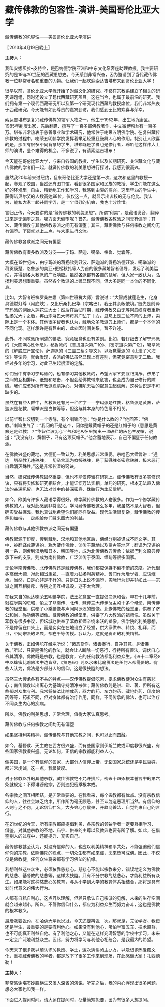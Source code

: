# 藏传佛教的包容性-演讲-美国哥伦比亚大学

藏传佛教的包容性——美国哥伦比亚大学演讲

〖2013年4月19日晚上〗

**主持人：**

我叫安娜贝拉•皮特金，是巴纳德学院亚洲和中东文化系客座助理教授。我主要研究的是19与20世纪的西藏思想史。今天感到非常兴奋，因为邀请到了当代藏传佛教一位非常著名和重要的人物。让我们一起欢迎索达吉堪布来到哥伦比亚大学！

很早以前，哥伦比亚大学就开始了对藏文化的研究。不仅在宗教系建立了相关的研究课题组，同时还设立了现代西藏研究项目。这在当今，也属于最前沿的研究。我们拥有第一个现代西藏研究所以及第一个研究现代西藏的教授席位，我们非常热衷于西藏研究。今天能有如此尊贵的嘉宾到访，我们感到无比的欢喜与荣幸。

索达吉堪布是复兴藏传佛教的领军人物之一，他生于1962年，出生地为康区。1985年剃度出家，先后翻译、撰写了一百多部佛教著作，中文微博粉丝有一百多万。堪布非常热衷于慈善事业和学术研究，他常住于喇荣五明佛学院。在复兴藏传佛教的过程中，喇荣五明佛学院发挥着举足轻重且鼓舞人心的作用。特别让人欣喜的是，那里有很多不同背景的学生。堪布既是学者也是修行者，聆听他这样伟大上师的演讲，是个难得的机会。不多说了，有请索达吉堪布！

今天能在哥伦比亚大学，与来自各国的教授、学生以及长期研究、关注藏文化与藏传佛教的学者们一起，就藏传佛教的利美思想进行探讨，我感到很高兴。

虽然我20年前来过纽约，但来哥伦比亚大学还是第一次。这次和这里的教授一起，参观了校园，当然还有图书馆。看到很多国家和民族的教授、学生们能在这么好的环境里，自由、精勤地工作和学习，我感到由衷的高兴。这里毕业的学生中，获得诺贝尔奖的人数高达98位，仅仅这一点，就显示出该校的无与伦比。我认为，能和大家一起共同学习，是一个很好的机会，我也十分珍惜。

言归正传，今天要讲的是“藏传佛教的利美思想”。所谓“利美”，是藏语发音，翻译过来是无偏堕之意。哪方面无偏堕呢？首先，藏传佛教各教派之间无有偏堕；其次，藏传佛教与其他佛教宗派之间无有偏堕；其三，藏传佛教与任何宗教之间均无有偏堕。下面就以上三点，与大家进行交流。

藏传佛教各教派之间无有偏堕

藏传佛教有很多教派及分支——宁玛、萨迦、噶举、格鲁、觉囊等。

大概在19世纪末，由宁玛派的蒋扬钦则旺波、萨迦派的蒋扬洛德旺波、噶举派的蒋贡康楚、格鲁派的美亚•更松秋扎等人为首的很多藏地智者倡导，发起了利美运动，并得到各大教派的广泛响应。虽然各派都有各自的见解，但大家一致认为，弘扬利美思想很重要。虽然各个教派的上师显现不同，但大多是同一本体的不同化身。

比如，大智者班禅罗桑曲嘉（第四世班禅大师）曾说过：“大智成就莲花生，化身具德燃灯尊（阿底峡），又化乐桑扎巴华（宗喀巴），我无其余皈依境。”首先是前译宁玛派的创始人莲花生大士；然后在后弘时期，藏传佛教又由无等阿底峡尊者重新弘扬光大；之后，再由宗喀巴大师将其广弘于十方。显现上是三位不同的上师，实际上是一个本体。其他很多智者也认为，藏地众多教派的上师们，都是一个本体的不同化现。这样承许是有理由的，此处因时间关系，暂不详述。

此外，不同教派所阐述的佛法，究竟密意也没有差别。比如，若仔细去了解宁玛派的《大圆满心性休息》，格鲁派的《菩提道次第广论》、《密宗道次第广论》，噶举派的《解脱庄严宝论》，萨迦派的《三显三续引导文》，以及觉囊派的《山法了义海论》等论典，就会发现，各派的佛法虽然显现上有差别，但究竟密意别无二致。我经过多年的学习，对此已生起很深的定解。

你们当中有学习宁玛派的，也有学习其他教派的，希望大家不要互相排斥。佛弟子之间的互相排斥、诋毁和攻击，不但会给佛教带来危害，也会成为自己修行的障碍。我们应该对所有教派观清净心，对佛陀无垢的密意生起信解，这种认识是不可缺少的。

虽然在有些人群中，各教派还有另一种名字——宁玛派是红教，格鲁派是黄教，萨迦派是花教，噶举派是白教等等，但这与其本身的特色毫不相关。

以前华智仁波切到一个寺院，有个喇嘛问他：“你是什么教的？”他回答：“佛教。”喇嘛生气了：“我问的不是这个，问你是戴黄帽子的还是红帽子的（意思是黄教还是红教）？”华智仁波切心平气和地从怀里掏出一顶破烂的灰色羊皮帽，说道：“我没有红、黄帽子，只有这顶灰帽子。”他含蓄地表示，自己不偏堕于任何教派。

在佛教兴盛的藏地，大德们一致认为，利美思想非常重要。宗喀巴大师曾讲：“通达一切圣教无违殊胜，一切圣言现为教授殊胜，易于获得胜者密意殊胜，极大恶行自趣消灭殊胜。”这是非常甚深的窍诀。

当然，研究藏传佛教固然重要，但也不能仅停留在研究上。藏传佛教有很多实修窍诀，只有将实修和研究相结合，才能证悟万法实相。单纯的研究，根本无法趣入佛法的甚深见解，也无法对其中的甚深密意、殊胜行为生起信解。

如今，欧美有许多人藏语学得很好，修学藏传佛教的人也很多。作为一个修学藏传佛教的人，我对此感到非常高兴。学习藏传佛教这么多年，我虽然不是大智者，但确实受益匪浅。我也真诚地希望你们能同样受益。现代生活很复杂，藏传佛教的传承和加持，一定能给你们带来巨大的利益。

藏传佛教与其他佛教宗派之间无有偏堕

佛教起源于印度，传到藏地、汉地和其他地区后，佛经分别被译成不同文字。其中，被翻译成藏语的，称为藏传佛教，流传于藏地以及蒙古等地区；翻译为汉语的另一系，则传到汉地和日本、韩国等地，成为北传佛教的传承；依据巴利文原典传承下来的支系，则成为南传佛教，广泛流传于泰国、缅甸等很多国家。

无论学南传佛教、北传佛教还是藏传佛教，我们都应保持不偏不倚的态度。近代很多高僧大德，对此相当重视，一直着力弘扬利美精神。我们作为后学者，应该继承。当然，口是心非是不行的。只是口头上说不偏堕，实际行为却并非如此——宗派之间互相排斥，寺院之间互相诋毁，这不太合理。

在我来自的色达喇荣五明佛学院，法王如意宝一直提倡宗派和合。早在十几年前，就在学院的坛城，设立了以南传、北传、藏传三大传承为主的十多个经堂。南传佛教的经堂里，供奉了小乘佛像与声闻阿罗汉的塑像。北传佛教的经堂里，供奉了济公和尚、弥勒佛等塑像。藏传佛教的经堂里，供奉了八大教派的祖师像。虽然关于苯教有很多争议，但坛城也供奉了苯教祖师辛绕米沃的塑像。佛学院的利美思想，不是停留在口头上，而是实实在在地设立了经堂，供大家供奉、转绕、礼拜，而且，不同宗派的论典，都在平等传授。我认为，这就是真正的利美精神。

关于佛教，正如佛陀在经中所说：“诸恶莫作，诸善奉行，自净其意，是诸佛教。”所以，只要是佛陀的教法，就会让人断除一切恶行，行持所有善法，调伏自心令其清净。佛教既是宗教，也是教育，它的任何教法都能利益众生。《四十二章经》中以蜂蜜比喻佛法中边皆甜，《贤愚经》则以水来比喻佛法是任何人都需要的。有些人认为，佛法是少部分人的信仰。这是很狭隘的想法。

虽然三大传承各有不共的特点——汉传佛教提倡吃素，要求佛教徒对众生有慈悲心；南传佛教以出离心为基础守持清净戒律；藏传佛教则是讲、辩、著，但所有这些都对众生有利。我常将佛法比喻成药，西方的药、东方的药、藏地的药、印度的药等等，药虽不同，但对身体都有治疗作用，同样，不同传承的佛法，也可以治疗不同众生内心的疾病。

所以，佛教的利美思想，非常合理，值得大家认真思考。

藏传佛教与任何宗教之间均无有偏堕

如果坚持利美精神，藏传佛教与其他宗教之间，也可以此而圆融。

如今，基督教、天主教在西方很兴盛，而有些国家则伊斯兰教或印度教很兴盛，有些国家佛教很兴盛。无论如何，正信的宗教都能利益人心。

像美国，是一个有信仰的国家，大部分人信仰上帝，无论国家总统还是平民百姓，都非常虔诚。这一点，我很赞叹。

对于佛教以外的其他宗教，藏传佛教绝不允许排斥。密宗十四条根本誓言中的第六条就规定：不得诽谤他宗，否则违犯密乘根本戒。

各宗教之间互相团结，是非常重要的。在我看来，每个宗教都有优点。没有宗教信仰的人，往往会缺乏约束，所作所为毫无顾忌，甚至认为造恶理所当然。有信仰的人则与之不同，无论信仰什么，大多会心存敬畏，并趋向善法，自觉约束自己的言行。

在21世纪的今天，所有宗教都应提倡利美，各宗教的领袖学者一定要互相学习、借鉴，对其他宗教的圣地、庙宇、供奉的主尊以及教典也要有所了解。如此，在借鉴别人的过程中，还能提升、充实自己。

藏传佛教甚至认为，对没有信仰的人，也应以利美精神和平共处，不能强迫他们信仰你的宗教。依照佛陀的观点，一切众生都有如来藏，未来皆可成佛。因此，不仅仅是佛教徒，任何众生将来都有学习佛法的机缘。

若想利益这些众生，必须依靠慈悲心。慈悲心不能以宗教来分，错误地定义为佛教的慈悲、基督教的慈悲等，这样太狭隘。只有不分宗教的慈悲心，才能利益所有众生。如果能将这种慈悲心的教育，与从小学到大学的教育体系相结合，那将是具有划时代意义的伟大行为。

人都有自私自利心，这点可以理解，但若只承认自己宗派的见解，未来的生存空间就会越来越小。所以，不管你信仰什么，都应为利益众生而努力奋斗，这也是佛教的根本教义。

最后我要说的，在哈佛大学也说过，今天还要再说一次。那就是，无论学者、教授还是学生，最重要的是要有利他心。如果没有利他心，哪怕学富五车、技术超群，也不可能真正利益自他。有了利他之心，又能在这样充满智慧的学校中学习，未来一定会广泛地利益众生。因此，努力将学习与利他心相结合，是我最大的希望。

今天来了很多我以前认识的教授、学生，这次演讲的主办方，以及很多热爱藏文化，重视藏传佛教的学者，都是放下了很多工作来到现场，在此感谢大家！扎西德勒！

**主持人：**

非常感谢堪布妙趣横生又发人深省的演讲。听完之后，我的内心浮现出很多问题，想必大家也和我一样。

下面进入提问时间。请大家在提问时，尽量简短扼要，因为有很多人想提问。

